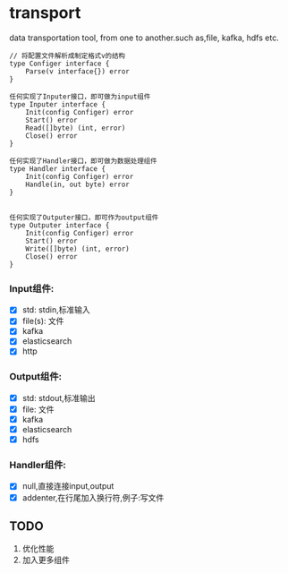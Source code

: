 # transport
data transportation tool, from one to another.such as,file, kafka, hdfs etc.


```
// 将配置文件解析成制定格式v的结构
type Configer interface {
    Parse(v interface{}) error
}

任何实现了Inputer接口，即可做为input组件
type Inputer interface {
    Init(config Configer) error
    Start() error
    Read([]byte) (int, error)
    Close() error
}

任何实现了Handler接口，即可做为数据处理组件
type Handler interface {
    Init(config Configer) error
    Handle(in, out byte) error
}


任何实现了Outputer接口，即可作为output组件
type Outputer interface {
    Init(config Configer) error
    Start() error
    Write([]byte) (int, error)
    Close() error
}
```
### Input组件:
- [x] std: stdin,标准输入
- [x] file(s): 文件
- [x] kafka
- [x] elasticsearch
- [x] http
### Output组件:
- [x] std: stdout,标准输出
- [x] file: 文件
- [x] kafka
- [x] elasticsearch
- [x] hdfs
### Handler组件:
- [x] null,直接连接input,output
- [x] addenter,在行尾加入换行符,例子:写文件

## TODO
1. 优化性能
2. 加入更多组件


